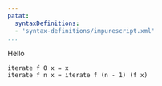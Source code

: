 ```yaml
---
patat:
  syntaxDefinitions:
  - 'syntax-definitions/impurescript.xml'
...
```


Hello

```impurescript
iterate f 0 x = x
iterate f n x = iterate f (n - 1) (f x)
```
